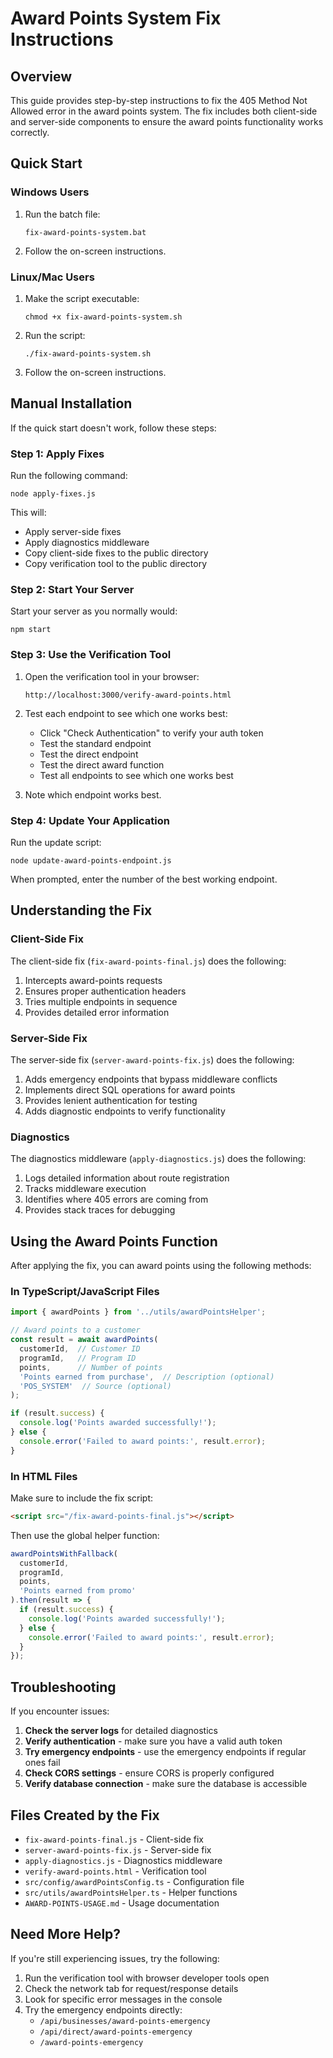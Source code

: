 # Award Points System Fix Instructions

## Overview

This guide provides step-by-step instructions to fix the 405 Method Not Allowed error in the award points system. The fix includes both client-side and server-side components to ensure the award points functionality works correctly.

## Quick Start

### Windows Users

1. Run the batch file:
   ```
   fix-award-points-system.bat
   ```

2. Follow the on-screen instructions.

### Linux/Mac Users

1. Make the script executable:
   ```
   chmod +x fix-award-points-system.sh
   ```

2. Run the script:
   ```
   ./fix-award-points-system.sh
   ```

3. Follow the on-screen instructions.

## Manual Installation

If the quick start doesn't work, follow these steps:

### Step 1: Apply Fixes

Run the following command:

```
node apply-fixes.js
```

This will:
- Apply server-side fixes
- Apply diagnostics middleware
- Copy client-side fixes to the public directory
- Copy verification tool to the public directory

### Step 2: Start Your Server

Start your server as you normally would:

```
npm start
```

### Step 3: Use the Verification Tool

1. Open the verification tool in your browser:
   ```
   http://localhost:3000/verify-award-points.html
   ```

2. Test each endpoint to see which one works best:
   - Click "Check Authentication" to verify your auth token
   - Test the standard endpoint
   - Test the direct endpoint
   - Test the direct award function
   - Test all endpoints to see which one works best

3. Note which endpoint works best.

### Step 4: Update Your Application

Run the update script:

```
node update-award-points-endpoint.js
```

When prompted, enter the number of the best working endpoint.

## Understanding the Fix

### Client-Side Fix

The client-side fix (`fix-award-points-final.js`) does the following:

1. Intercepts award-points requests
2. Ensures proper authentication headers
3. Tries multiple endpoints in sequence
4. Provides detailed error information

### Server-Side Fix

The server-side fix (`server-award-points-fix.js`) does the following:

1. Adds emergency endpoints that bypass middleware conflicts
2. Implements direct SQL operations for award points
3. Provides lenient authentication for testing
4. Adds diagnostic endpoints to verify functionality

### Diagnostics

The diagnostics middleware (`apply-diagnostics.js`) does the following:

1. Logs detailed information about route registration
2. Tracks middleware execution
3. Identifies where 405 errors are coming from
4. Provides stack traces for debugging

## Using the Award Points Function

After applying the fix, you can award points using the following methods:

### In TypeScript/JavaScript Files

```typescript
import { awardPoints } from '../utils/awardPointsHelper';

// Award points to a customer
const result = await awardPoints(
  customerId,  // Customer ID
  programId,   // Program ID
  points,      // Number of points
  'Points earned from purchase',  // Description (optional)
  'POS_SYSTEM'  // Source (optional)
);

if (result.success) {
  console.log('Points awarded successfully!');
} else {
  console.error('Failed to award points:', result.error);
}
```

### In HTML Files

Make sure to include the fix script:

```html
<script src="/fix-award-points-final.js"></script>
```

Then use the global helper function:

```javascript
awardPointsWithFallback(
  customerId,
  programId,
  points,
  'Points earned from promo'
).then(result => {
  if (result.success) {
    console.log('Points awarded successfully!');
  } else {
    console.error('Failed to award points:', result.error);
  }
});
```

## Troubleshooting

If you encounter issues:

1. **Check the server logs** for detailed diagnostics
2. **Verify authentication** - make sure you have a valid auth token
3. **Try emergency endpoints** - use the emergency endpoints if regular ones fail
4. **Check CORS settings** - ensure CORS is properly configured
5. **Verify database connection** - make sure the database is accessible

## Files Created by the Fix

- `fix-award-points-final.js` - Client-side fix
- `server-award-points-fix.js` - Server-side fix
- `apply-diagnostics.js` - Diagnostics middleware
- `verify-award-points.html` - Verification tool
- `src/config/awardPointsConfig.ts` - Configuration file
- `src/utils/awardPointsHelper.ts` - Helper functions
- `AWARD-POINTS-USAGE.md` - Usage documentation

## Need More Help?

If you're still experiencing issues, try the following:

1. Run the verification tool with browser developer tools open
2. Check the network tab for request/response details
3. Look for specific error messages in the console
4. Try the emergency endpoints directly:
   - `/api/businesses/award-points-emergency`
   - `/api/direct/award-points-emergency`
   - `/award-points-emergency` 